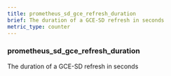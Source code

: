 ```yaml
---
title: prometheus_sd_gce_refresh_duration
brief: The duration of a GCE-SD refresh in seconds
metric_type: counter
---
```

### prometheus_sd_gce_refresh_duration

The duration of a GCE-SD refresh in seconds